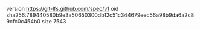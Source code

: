 version https://git-lfs.github.com/spec/v1
oid sha256:789440580b9e3a50650300db12c51c344679eec56a98b9da6a2c89cfc0c454b0
size 7543
